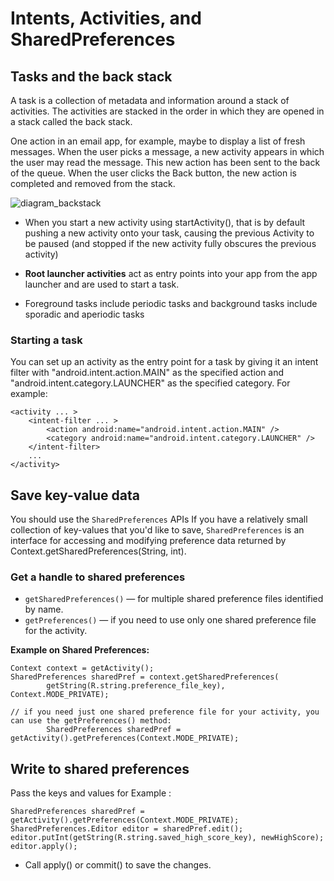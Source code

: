 # Intents, Activities, and SharedPreferences

## Tasks and the back stack
A task is a collection of metadata and information around a stack of activities.
The activities are stacked in the order in which they are opened in a stack called the back stack.

One action in an email app, for example, maybe to display a list of fresh messages. When the user picks a message, a new activity appears in which the user may read the message. This new action has been sent to the back of the queue. When the user clicks the Back button, the new action is completed and removed from the stack.


![diagram_backstack](https://developer.android.com/images/fundamentals/diagram_backstack.png)

*  When you start a new activity using startActivity(), that is by default pushing a new activity onto your task, causing the previous Activity to be paused (and stopped if the new activity fully obscures the previous activity)


* **Root launcher activities** act as entry points into your app from the app launcher and are used to start a task.

* Foreground tasks include periodic tasks and background tasks include sporadic and aperiodic tasks

### Starting a task
You can set up an activity as the entry point for a task by giving it an intent filter with "android.intent.action.MAIN" as the specified action and "android.intent.category.LAUNCHER" as the specified category. For example:

```
<activity ... >
    <intent-filter ... >
        <action android:name="android.intent.action.MAIN" />
        <category android:name="android.intent.category.LAUNCHER" />
    </intent-filter>
    ...
</activity>
```

## Save key-value data 
You should use the `SharedPreferences` APIs
If you have a relatively small collection of key-values that you'd like to save, `SharedPreferences` is an interface for  accessing and modifying preference data returned by Context.getSharedPreferences(String, int).

### Get a handle to shared preferences
* `getSharedPreferences()` — for multiple shared preference files identified by name.
* `getPreferences()` —  if you need to use only one shared preference file for the activity. 

**Example on Shared Preferences:**

```
Context context = getActivity();
SharedPreferences sharedPref = context.getSharedPreferences(
        getString(R.string.preference_file_key), Context.MODE_PRIVATE);

// if you need just one shared preference file for your activity, you can use the getPreferences() method:
        SharedPreferences sharedPref = getActivity().getPreferences(Context.MODE_PRIVATE);

```

## Write to shared preferences
Pass the keys and values for Example :

```
SharedPreferences sharedPref = getActivity().getPreferences(Context.MODE_PRIVATE);
SharedPreferences.Editor editor = sharedPref.edit();
editor.putInt(getString(R.string.saved_high_score_key), newHighScore);
editor.apply();

```
* Call apply() or commit() to save the changes.


